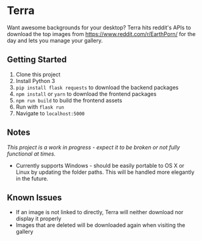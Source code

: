 # Terra
Want awesome backgrounds for your desktop? Terra hits reddit's APIs to download the top images from https://www.reddit.com/r/EarthPorn/ for the day and lets you manage your gallery.

## Getting Started
1. Clone this project
2. Install Python 3
3. `pip install flask requests` to download the backend packages
4. `npm install` or `yarn` to download the frontend packages
5. `npm run build` to build the frontend assets
6. Run with `flask run`
7. Navigate to `localhost:5000`

## Notes
*This project is a work in progress - expect it to be broken or not fully functional at times.*
- Currently supports Windows - should be easily portable to OS X or Linux by updating the folder paths. This will be handled more elegantly in the future.

## Known Issues
- If an image is not linked to directly, Terra will neither download nor display it properly
- Images that are deleted will be downloaded again when visiting the gallery
